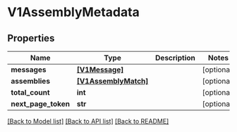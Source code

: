 # V1AssemblyMetadata


## Properties
Name | Type | Description | Notes
------------ | ------------- | ------------- | -------------
**messages** | [**[V1Message]**](V1Message.md) |  | [optional] 
**assemblies** | [**[V1AssemblyMatch]**](V1AssemblyMatch.md) |  | [optional] 
**total_count** | **int** |  | [optional] 
**next_page_token** | **str** |  | [optional] 

[[Back to Model list]](../README.md#documentation-for-models) [[Back to API list]](../README.md#documentation-for-api-endpoints) [[Back to README]](../README.md)


